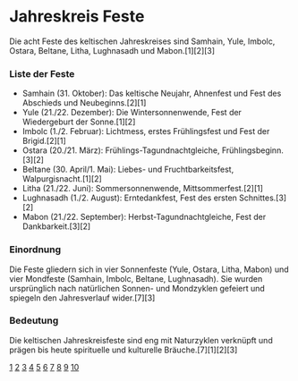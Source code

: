 # Jahreskreis Feste

Die acht Feste des keltischen Jahreskreises sind Samhain, Yule, Imbolc, Ostara, Beltane, Litha, Lughnasadh und Mabon.[1][2][3]

### Liste der Feste

- Samhain (31. Oktober): Das keltische Neujahr, Ahnenfest und Fest des Abschieds und Neubeginns.[2][1]
- Yule (21./22. Dezember): Die Wintersonnenwende, Fest der Wiedergeburt der Sonne.[1][2]
- Imbolc (1./2. Februar): Lichtmess, erstes Frühlingsfest und Fest der Brigid.[2][1]
- Ostara (20./21. März): Frühlings-Tagundnachtgleiche, Frühlingsbeginn.[3][2]
- Beltane (30. April/1. Mai): Liebes- und Fruchtbarkeitsfest, Walpurgisnacht.[1][2]
- Litha (21./22. Juni): Sommersonnenwende, Mittsommerfest.[2][1]
- Lughnasadh (1./2. August): Erntedankfest, Fest des ersten Schnittes.[3][2]
- Mabon (21./22. September): Herbst-Tagundnachtgleiche, Fest der Dankbarkeit.[3][2]

### Einordnung

Die Feste gliedern sich in vier Sonnenfeste (Yule, Ostara, Litha, Mabon) und vier Mondfeste (Samhain, Imbolc, Beltane, Lughnasadh). Sie wurden ursprünglich nach natürlichen Sonnen- und Mondzyklen gefeiert und spiegeln den Jahresverlauf wider.[7][3]

### Bedeutung

Die keltischen Jahreskreisfeste sind eng mit Naturzyklen verknüpft und prägen bis heute spirituelle und kulturelle Bräuche.[7][1][2][3]

[1](https://www.matchamornings.de/wellnessjournal/keltische-jahreskreisfeste)
[2](https://druidenwelt.de/die-magie-der-keltischen-jahreskreisfeste-eintauchen-in-den-rhythmus-der-natur/)
[3](https://www.evakla.at/keltische-jahreskreisfeste-herkunft-bedeutung-damals-heute/)
[4](https://www.naturpfade.org/jahreskreisfeste/)
[5](https://www.servus.com/a/b/der-keltische-jahreskreis-ursprung-rituale)
[6](https://www.rauchfein-raeucherwerk.de/blog/8-keltische-jahreskreisfeste/)
[7](https://www.zauberkraeuter.at/post/der-keltische-jahreskreis-feste-rituale-und-br%C3%A4uche)
[8](https://keltus.eu/keltischer_jahreskreis.php)
[9](https://www.youtube.com/watch?v=TssOjdQhCY0)
[10](https://annamcara.ch/htm/seminare/jahreskreisfeste/)
